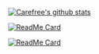 [![Carefree's github stats](https://github-readme-stats.vercel.app/api?username=charfweh&show_icons=true&theme=tokyonight)](https://github.com/charfweh)

[![ReadMe Card](https://github-readme-stats.vercel.app/api/pin/?username=charfweh&repo=discord-bot-dashboard)](https://github.com/charfweh/discord-bot-dashboard)

[![ReadMe Card](https://github-readme-stats.vercel.app/api/pin/?username=charfweh&repo=superfastserverassistant)](https://github.com/charfweh/superfastserverassistant)
